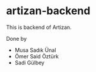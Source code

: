 # artizan-backend
This is backend of Artizan. <br/>

Done by

- Musa Sadık Ünal
- Ömer Said Öztürk
- Sadi Gülbey
